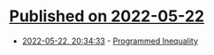 # [Published on 2022-05-22](index.md)

* [2022-05-22, 20:34:33](https://news.ycombinator.com/item?id=31472468) - [Programmed Inequality](https://programmedinequality.com/)
